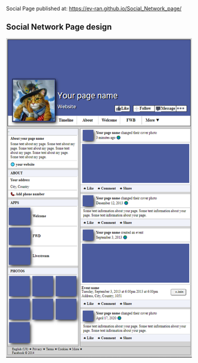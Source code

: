   
Social Page published at:    https://ev-ran.github.io/Social_Network_page/

## Social Network Page design

![-](images/page.png)

